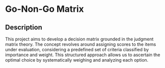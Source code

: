 Go-Non-Go Matrix
================

## Description
This project aims to develop a decision matrix grounded in the judgment matrix theory. The concept revolves around assigning scores to the items under evaluation, considering a predefined set of criteria classified by importance and weight. This structured approach allows us to ascertain the optimal choice by systematically weighing and analyzing each option.